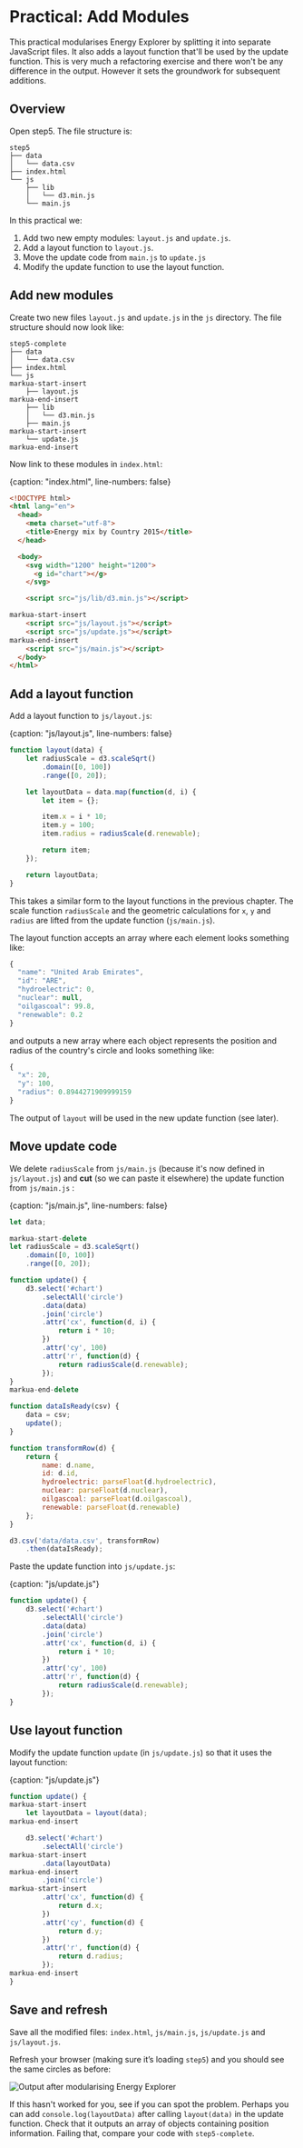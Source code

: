 # Practical: Add Modules

This practical modularises Energy Explorer by splitting it into separate JavaScript files. It also adds a layout function that'll be used by the update function. This is very much a refactoring exercise and there won't be any difference in the output. However it sets the groundwork for subsequent additions.

## Overview

Open step5. The file structure is:

```text
step5
├── data
│   └── data.csv
├── index.html
└── js
    ├── lib
    │   └── d3.min.js
    └── main.js
```

In this practical we:

1. Add two new empty modules: `layout.js` and `update.js`.
2. Add a layout function to `layout.js`.
3. Move the update code from `main.js` to `update.js`
4. Modify the update function to use the layout function.

## Add new modules

Create two new files `layout.js` and `update.js` in the `js` directory. The file structure should now look like:

```text
step5-complete
├── data
│   └── data.csv
├── index.html
└── js
markua-start-insert
    ├── layout.js
markua-end-insert
    ├── lib
    │   └── d3.min.js
    ├── main.js
markua-start-insert
    └── update.js
markua-end-insert
```

Now link to these modules in `index.html`:

{caption: "index.html", line-numbers: false}
```html
<!DOCTYPE html>
<html lang="en">
  <head>
    <meta charset="utf-8">
    <title>Energy mix by Country 2015</title>
  </head>

  <body>
    <svg width="1200" height="1200">
      <g id="chart"></g>
    </svg>

    <script src="js/lib/d3.min.js"></script>

markua-start-insert
    <script src="js/layout.js"></script>
    <script src="js/update.js"></script>
markua-end-insert
    <script src="js/main.js"></script>
  </body>
</html>
```

## Add a layout function

Add a layout function to `js/layout.js`:

{caption: "js/layout.js", line-numbers: false}
```js
function layout(data) {
    let radiusScale = d3.scaleSqrt()
        .domain([0, 100])
        .range([0, 20]);

    let layoutData = data.map(function(d, i) {
        let item = {};

        item.x = i * 10;
        item.y = 100;
        item.radius = radiusScale(d.renewable);

        return item;
    });

    return layoutData;
}
```

This takes a similar form to the layout functions in the previous chapter. The scale function `radiusScale` and the geometric calculations for `x`, `y` and `radius` are lifted from the update function (`js/main.js`).

The layout function accepts an array where each element looks something like:

```js
{
  "name": "United Arab Emirates",
  "id": "ARE",
  "hydroelectric": 0,
  "nuclear": null,
  "oilgascoal": 99.8,
  "renewable": 0.2
}
```

and outputs a new array where each object represents the position and radius of the country's circle and looks something like:

```js
{
  "x": 20,
  "y": 100,
  "radius": 0.8944271909999159
}
```

The output of `layout` will be used in the new update function (see later).

## Move update code

We delete `radiusScale` from `js/main.js` (because it's now defined in `js/layout.js`) and **cut** (so we can paste it elsewhere) the update function from `js/main.js` :

{caption: "js/main.js", line-numbers: false}
```js
let data;

markua-start-delete
let radiusScale = d3.scaleSqrt()
    .domain([0, 100])
    .range([0, 20]);

function update() {
    d3.select('#chart')
        .selectAll('circle')
        .data(data)
        .join('circle')
        .attr('cx', function(d, i) {
            return i * 10;
        })
        .attr('cy', 100)
        .attr('r', function(d) {
            return radiusScale(d.renewable);
        });
}
markua-end-delete

function dataIsReady(csv) {
    data = csv;
    update();
}

function transformRow(d) {
    return {
        name: d.name,
        id: d.id,
        hydroelectric: parseFloat(d.hydroelectric),
        nuclear: parseFloat(d.nuclear),
        oilgascoal: parseFloat(d.oilgascoal),
        renewable: parseFloat(d.renewable)
    };
}

d3.csv('data/data.csv', transformRow)
    .then(dataIsReady);
```

Paste the update function into `js/update.js`:

{caption: "js/update.js"}
```js
function update() {
    d3.select('#chart')
        .selectAll('circle')
        .data(data)
        .join('circle')
        .attr('cx', function(d, i) {
            return i * 10;
        })
        .attr('cy', 100)
        .attr('r', function(d) {
            return radiusScale(d.renewable);
        });
}
```

## Use layout function

Modify the update function `update` (in `js/update.js`) so that it uses the layout function:

{caption: "js/update.js"}
```js
function update() {
markua-start-insert
    let layoutData = layout(data);
markua-end-insert

    d3.select('#chart')
        .selectAll('circle')
markua-start-insert
        .data(layoutData)
markua-end-insert
        .join('circle')
markua-start-insert
        .attr('cx', function(d) {
            return d.x;
        })
        .attr('cy', function(d) {
            return d.y;
        })
        .attr('r', function(d) {
            return d.radius;
        });
markua-end-insert
}
```


## Save and refresh

Save all the modified files: `index.html`, `js/main.js`, `js/update.js` and `js/layout.js`.

Refresh your browser (making sure it’s loading `step5`) and you should see the same circles as before:

![Output after modularising Energy Explorer](cc586c1a36fc02369e4d9cba86a9c290.png)

If this hasn't worked for you, see if you can spot the problem. Perhaps you can add `console.log(layoutData)` after calling `layout(data)` in the update function. Check that it outputs an array of objects containing position information. Failing that, compare your code with `step5-complete`.
